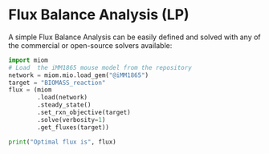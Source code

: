 # Flux Balance Analysis (LP)

A simple Flux Balance Analysis can be easily defined and solved with any of the commercial or open-source solvers available:

```python
import miom
# Load  the iMM1865 mouse model from the repository
network = miom.mio.load_gem("@iMM1865")
target = "BIOMASS_reaction"
flux = (miom
        .load(network)
        .steady_state()
        .set_rxn_objective(target)
        .solve(verbosity=1)
        .get_fluxes(target))

print("Optimal flux is", flux)
```